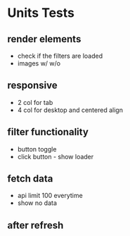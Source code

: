 # Units Tests

## render elements
- check if the filters are loaded
- images w/ w/o

## responsive
- 2 col for tab
- 4 col for desktop and centered align

## filter functionality
- button toggle
- click button - show loader

## fetch data
- api limit 100 everytime
- show no data

## after refresh